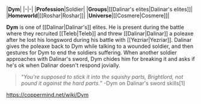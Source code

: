 |**Dym**|
|-|-|
|**Profession**|Soldier|
|**Groups**|[[Dalinar's elites\|Dalinar's elites]]|
|**Homeworld**|[[Roshar\|Roshar]]|
|**Universe**|[[Cosmere\|Cosmere]]|

**Dym** is one of [[Dalinar\|Dalinar's]] elites.
He is present during the battle where they recruited [[Teleb\|Teleb]] and threw [[Dalinar\|Dalinar]] a poleaxe after he lost his longsword during his battle with [[Yezriar\|Yezriar]]. Dalinar gives the poleaxe back to Dym while talking to a wounded soldier, and then gestures for Dym to end the soldiers suffering. When another soldier approaches with Dalinar's sword, Dym chides him for breaking it and asks if he's ok when Dalinar doesn't respond jovially.

>“*You're supposed to stick it into the squishy parts, Brightlord, not pound it against the hard parts.*”
\-Dym on Dalinar's sword skills[1]




https://coppermind.net/wiki/Dym